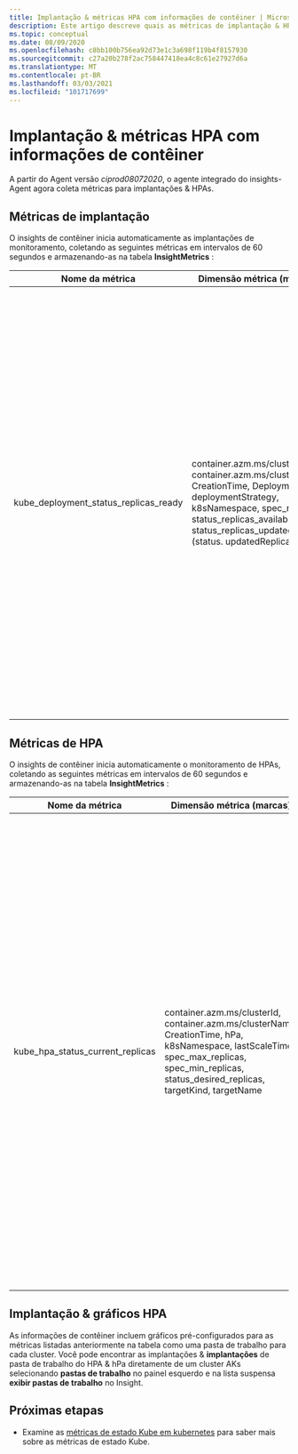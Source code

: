 ```yaml
---
title: Implantação & métricas HPA com informações de contêiner | Microsoft Docs
description: Este artigo descreve quais as métricas de implantação & HPA (autoescalar de Pod horizontal) são coletadas com informações de contêiner.
ms.topic: conceptual
ms.date: 08/09/2020
ms.openlocfilehash: c8bb100b756ea92d73e1c3a698f119b4f8157930
ms.sourcegitcommit: c27a20b278f2ac758447418ea4c8c61e27927d6a
ms.translationtype: MT
ms.contentlocale: pt-BR
ms.lasthandoff: 03/03/2021
ms.locfileid: "101717699"
---
```

# <a name="deployment--hpa-metrics-with-container-insights"></a>Implantação & métricas HPA com informações de contêiner

A partir do Agent versão *ciprod08072020*, o agente integrado do insights-Agent agora coleta métricas para implantações & HPAs.

## <a name="deployment-metrics"></a>Métricas de implantação

O insights de contêiner inicia automaticamente as implantações de monitoramento, coletando as seguintes métricas em intervalos de 60 segundos e armazenando-as na tabela **InsightMetrics** :

|Nome da métrica |Dimensão métrica (marcas) |Descrição |
|------------|------------------------|------------|
|kube_deployment_status_replicas_ready |container.azm.ms/clusterId, container.azm.ms/clusterName, CreationTime, Deployment, deploymentStrategy, k8sNamespace, spec_replicas, status_replicas_available, status_replicas_updated (status. updatedReplicas) | Número total de pods prontos direcionados para esta implantação (status. readyReplicas). Abaixo estão as dimensões dessa métrica. <ul> <li> implantação-nome da implantação </li> <li> namespace k8sNamespace-kubernetes para a implantação </li> <li> deploymentStrategy-estratégia de implantação a ser usada para substituir pods por novas (spec. Strategy. Type)</li><li> CreationTime-carimbo de data/hora da criação da implantação </li> <li> spec_replicas-número de pods desejadas (espec. réplicas) </li> <li>status_replicas_available-número total de pods disponíveis (pronto para pelo menos minReadySeconds) direcionados por essa implantação (status. availableReplicas)</li><li>status_replicas_updated-número total de pods não terminadas direcionadas por essa implantação que têm a especificação de modelo desejada (status. updatedReplicas) </li></ul>|

## <a name="hpa-metrics"></a>Métricas de HPA

O insights de contêiner inicia automaticamente o monitoramento de HPAs, coletando as seguintes métricas em intervalos de 60 segundos e armazenando-as na tabela **InsightMetrics** :

|Nome da métrica |Dimensão métrica (marcas) |Descrição |
|------------|------------------------|------------|
|kube_hpa_status_current_replicas |container.azm.ms/clusterId, container.azm.ms/clusterName, CreationTime, hPa, k8sNamespace, lastScaleTime, spec_max_replicas, spec_min_replicas, status_desired_replicas, targetKind, targetName | Número atual de réplicas de pods gerenciadas por este AutoScaler (status. currentReplicas). Abaixo estão as dimensões dessa métrica. <ul> <li> hPa-nome do HPA </li> <li> k8sNamespace-kubernetes namespace para o HPA </li> <li> lastScaleTime – última vez em que o HPA dimensionou o número de pods (status. lastScaleTime)</li><li> CreationTime-carimbo de data/hora de criação do HPA </li> <li> spec_max_replicas-limite superior para o número de pods que pode ser definido pelo dimensionador automática (spec. maxReplicas) </li> <li> spec_min_replicas limite inferior para o número de réplicas para as quais o dimensionamento automática pode reduzir verticalmente (spec. minReplicas) </li><li>status_desired_replicas-número desejado de réplicas de pods gerenciadas por este dimensionador automática (status. desiredReplicas)</li><li>targetKind-tipo de destino do HPA (spec. scaleTargetRef. Kind) </li><li>targetName-nome do destino do HPA (spec.scaleTargetRef.name) </li></ul>|

## <a name="deployment--hpa-charts"></a>Implantação & gráficos HPA 

As informações de contêiner incluem gráficos pré-configurados para as métricas listadas anteriormente na tabela como uma pasta de trabalho para cada cluster. Você pode encontrar as implantações & **implantações** de pasta de trabalho do HPA & hPa diretamente de um cluster AKs selecionando **pastas de trabalho** no painel esquerdo e na lista suspensa **exibir pastas de trabalho** no Insight.

## <a name="next-steps"></a>Próximas etapas

- Examine as [métricas de estado Kube em kubernetes](https://github.com/kubernetes/kube-state-metrics/tree/master/docs) para saber mais sobre as métricas de estado Kube.